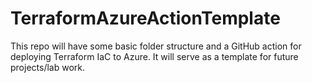 # TerraformAzureActionTemplate

This repo will have some basic folder structure and a GitHub action for deploying Terraform IaC to Azure.  It will serve as a template for future projects/lab work. 
